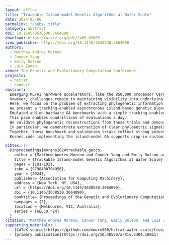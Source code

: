 ```yaml
---
layout: efflux
title: "Trackable Island-model Genetic Algorithms at Wafer Scale"
date: 2024-05-06
permalink: "/pubs/:title"
category: abstract
doi: 10.1145/3638530.3664090
download: https://arxiv.org/pdf/2405.03605
view_publisher: https://doi.org/10.1145/3638530.3664090
authors:
  - Matthew Andres Moreno
  - Connor Yang
  - Emily Dolson
  - Luis Zaman
venue: The Genetic and Evolutionary Computation Conference
projects:
  - hstrat
  - conduit
abstract: |
  Emerging ML/AI hardware accelerators, like the 850,000 processor Cerebras Wafer-Scale Engine (WSE), hold great promise to scale up the capabilities of evolutionary computation.
  However, challenges remain in maintaining visibility into underlying evolutionary processes while efficiently utilizing these platforms’ large processor counts.
  Here, we focus on the problem of extracting phylogenetic information from digital evolution on the WSE platform.
  We present a tracking-enabled asynchronous island-based genetic algorithm (GA) framework for WSE hardware.
  Emulated and on-hardware GA benchmarks with a simple tracking-enabled agent model clock upwards of 1 million generations a minute for population sizes reaching 16 million.
  This pace enables quadrillions of evaluations a day.
  We validate phylogenetic reconstructions from these trials and demonstrate their suitability for inference of underlying evolutionary conditions.
  In particular, we demonstrate extraction of clear phylometric signals that differentiate wafer-scale runs with adaptive dynamics enabled versus disabled.
  Together, these benchmark and validation trials reflect strong potential for highly scalable evolutionary computation that is both efficient and observable.
  Kernel code implementing the island-model GA supports drop-in customization to support any fixed-length genome content and fitness criteria, allowing it to be leveraged to advance research interests across the community.

bibtex: |-
  @inproceedings{moreno2024trackable_gecco,
    author = {Matthew Andres Moreno and Connor Yang and Emily Dolson and Luis Zaman},
    title = {Trackable Island-model Genetic Algorithms at Wafer Scale},
    pages = {101-102},
    isbn = {9798400704956},
    year = {2024},
    publisher= {Association for Computing Machinery},
    address = {New York, NY, USA},
    url = {https://doi.org/10.1145/3638530.3664090},
    doi = {10.1145/3638530.3664090},
    booktitle= {Proceedings of the Genetic and Evolutionary Computation Conference Companion},
    numpages = {2},
    location = {Melbourne, VIC, Australia},
    series = {GECCO '24}
  }
citation: "Matthew Andres Moreno, Connor Yang, Emily Dolson, and Luis Zaman. 2024. Trackable Island-model Genetic Algorithms at Wafer Scale. In Proceedings of the Companion Conference on Genetic and Evolutionary Computation (GECCO '24 Companion). Association for Computing Machinery, New York, NY, USA. https://doi.org/10.1145/3638530.3664090"
supporting_materials: |
  - [LaTeX source](https://github.com/mmore500/hstrat-wafer-scale/tree/tex-extended-abstract) [via GitHub <i class="icon-github-1"></i>](https://github.com/)
  - [primary publication](https://doi.org/10.48550/arXiv.2404.10861)
---
```

